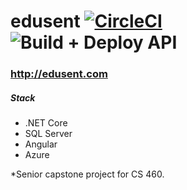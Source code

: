 # edusent  [![CircleCI](https://circleci.com/gh/jeremii/edusent.svg?style=svg)](https://circleci.com/gh/jeremii/edusent) ![Build + Deploy API](https://github.com/jeremii/edusent/workflows/Build%20+%20Deploy%20API/badge.svg)
### http://edusent.com

##### Stack
- .NET Core
- SQL Server
- Angular
- Azure

*Senior capstone project for CS 460.
